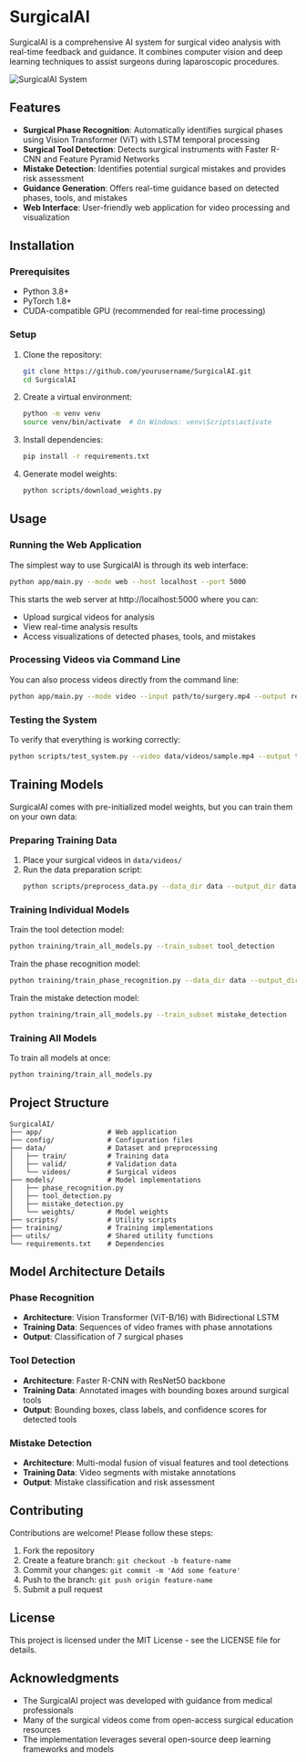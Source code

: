 # SurgicalAI

SurgicalAI is a comprehensive AI system for surgical video analysis with real-time feedback and guidance. It combines computer vision and deep learning techniques to assist surgeons during laparoscopic procedures.

![SurgicalAI System](https://example.com/surgical_ai_image.png)

## Features

- **Surgical Phase Recognition**: Automatically identifies surgical phases using Vision Transformer (ViT) with LSTM temporal processing
- **Surgical Tool Detection**: Detects surgical instruments with Faster R-CNN and Feature Pyramid Networks
- **Mistake Detection**: Identifies potential surgical mistakes and provides risk assessment
- **Guidance Generation**: Offers real-time guidance based on detected phases, tools, and mistakes
- **Web Interface**: User-friendly web application for video processing and visualization

## Installation

### Prerequisites

- Python 3.8+
- PyTorch 1.8+
- CUDA-compatible GPU (recommended for real-time processing)

### Setup

1. Clone the repository:
   ```bash
   git clone https://github.com/yourusername/SurgicalAI.git
   cd SurgicalAI
   ```

2. Create a virtual environment:
   ```bash
   python -m venv venv
   source venv/bin/activate  # On Windows: venv\Scripts\activate
   ```

3. Install dependencies:
   ```bash
   pip install -r requirements.txt
   ```

4. Generate model weights:
   ```bash
   python scripts/download_weights.py
   ```

## Usage

### Running the Web Application

The simplest way to use SurgicalAI is through its web interface:

```bash
python app/main.py --mode web --host localhost --port 5000
```

This starts the web server at http://localhost:5000 where you can:
- Upload surgical videos for analysis
- View real-time analysis results
- Access visualizations of detected phases, tools, and mistakes

### Processing Videos via Command Line

You can also process videos directly from the command line:

```bash
python app/main.py --mode video --input path/to/surgery.mp4 --output results.mp4
```

### Testing the System

To verify that everything is working correctly:

```bash
python scripts/test_system.py --video data/videos/sample.mp4 --output test_output.mp4
```

## Training Models

SurgicalAI comes with pre-initialized model weights, but you can train them on your own data:

### Preparing Training Data

1. Place your surgical videos in `data/videos/`
2. Run the data preparation script:
   ```bash
   python scripts/preprocess_data.py --data_dir data --output_dir data --force
   ```

### Training Individual Models

Train the tool detection model:
```bash
python training/train_all_models.py --train_subset tool_detection
```

Train the phase recognition model:
```bash
python training/train_phase_recognition.py --data_dir data --output_dir models/weights/vit_lstm
```

Train the mistake detection model:
```bash
python training/train_all_models.py --train_subset mistake_detection
```

### Training All Models

To train all models at once:
```bash
python training/train_all_models.py
```

## Project Structure

```
SurgicalAI/
├── app/                # Web application
├── config/             # Configuration files
├── data/               # Dataset and preprocessing
│   ├── train/          # Training data
│   ├── valid/          # Validation data
│   └── videos/         # Surgical videos
├── models/             # Model implementations
│   ├── phase_recognition.py
│   ├── tool_detection.py
│   ├── mistake_detection.py
│   └── weights/        # Model weights
├── scripts/            # Utility scripts
├── training/           # Training implementations
├── utils/              # Shared utility functions
└── requirements.txt    # Dependencies
```

## Model Architecture Details

### Phase Recognition
- **Architecture**: Vision Transformer (ViT-B/16) with Bidirectional LSTM
- **Training Data**: Sequences of video frames with phase annotations
- **Output**: Classification of 7 surgical phases

### Tool Detection
- **Architecture**: Faster R-CNN with ResNet50 backbone
- **Training Data**: Annotated images with bounding boxes around surgical tools
- **Output**: Bounding boxes, class labels, and confidence scores for detected tools

### Mistake Detection
- **Architecture**: Multi-modal fusion of visual features and tool detections
- **Training Data**: Video segments with mistake annotations
- **Output**: Mistake classification and risk assessment

## Contributing

Contributions are welcome! Please follow these steps:

1. Fork the repository
2. Create a feature branch: `git checkout -b feature-name`
3. Commit your changes: `git commit -m 'Add some feature'`
4. Push to the branch: `git push origin feature-name`
5. Submit a pull request

## License

This project is licensed under the MIT License - see the LICENSE file for details.

## Acknowledgments

- The SurgicalAI project was developed with guidance from medical professionals
- Many of the surgical videos come from open-access surgical education resources
- The implementation leverages several open-source deep learning frameworks and models





